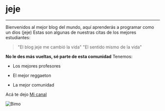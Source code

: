 # jeje
___
Bienvenidos al mejor blog del mundo, aquí aprenderás a programar como un dios (jeje)
Estas son algunas de nuestras citas de los mejores estudiantes:

>"El blog jeje me cambió la vida"
>"El sentido mismo de la vida"

**No le des más vueltas, sé parte de esta comunidad**
Tenemos:
- Los mejores profesores
+ El mejor reggaeton
* La mejor comunidad

Acá te dejo [Mi canal](https://www.youtube.com/channel/UCJLJx_P44FCkyNC1PbhI5Kg 'El mejor canal de youtube del mundo')

![Bimo](https://media.giphy.com/media/b9DdiT6VI4KfC/giphy.gif)

